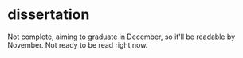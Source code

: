 dissertation
============
Not complete, aiming to graduate in December, so it'll be readable by November.
Not ready to be read right now.
